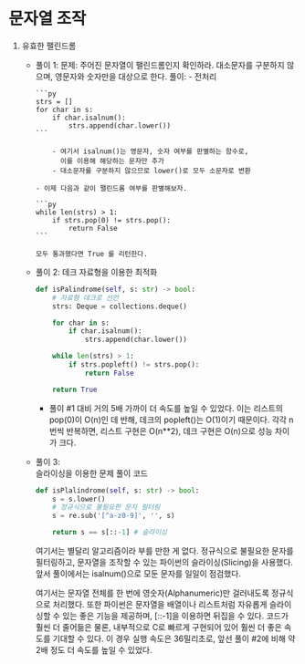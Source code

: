 # 문자열 조작

1.  유효한 팰린드롬

    - 풀이 1:
      문제: 주어진 문자열이 팰린드롬인지 확인하라. 대소문자를 구분하지 않으며, 영문자와 숫자만을 대상으로 한다.
      풀이: - 전처리

          ```py
          strs = []
          for char in s:
              if char.isalnum():
                  strs.append(char.lower())
          ```

              - 여기서 isalnum()는 영문자, 숫자 여부를 판별하는 함수로,
                이를 이용해 해당하는 문자만 추가
              - 대소문자를 구분하지 않으므로 lower()로 모두 소문자로 변환

          - 이제 다음과 같이 팰린드롬 여부를 판별해보자.

          ```py
          while len(strs) > 1:
              if strs.pop(0) != strs.pop():
                  return False
          ```

          모두 통과했다면 True 를 리턴한다.

    - 풀이 2:
      데크 자료형을 이용한 최적화

      ```py
      def isPalindrome(self, s: str) -> bool:
          # 자료형 데크로 선언
          strs: Deque = collections.deque()

          for char in s:
              if char.isalnum():
                  strs.append(char.lower())

          while len(strs) > 1:
              if strs.popleft() != strs.pop():
                  return False

          return True
      ```

      - 풀이 #1 대비 거의 5배 가까이 더 속도를 높일 수 있었다.
        이는 리스트의 pop(0)이 O(n)인 데 반해, 데크의 popleft()는 O(1)이기 때문이다. 각각 n번씩 반복하면, 리스트 구현은 O(n\*\*2), 데크 구현은 O(n)으로 성능 차이가 크다.

    - 풀이 3:  
      슬라이싱을 이용한 문제 풀이 코드

      ```py
      def isPlalindrome(self, s: str) -> bool:
          s = s.lower()
          # 정규식으로 불필요한 문자 필터링
          s = re.sub('[^a-z0-9]', '', s)

          return s == s[::-1] # 슬라이싱
      ```

      여기서는 별달리 알고리즘이라 부를 만한 게 없다.
      정규식으로 불필요한 문자를 필터링하고, 문자열을 조작할 수 있는 파이썬의 슬라이싱(Slicing)을 사용했다. 앞서 풀이에서는 isalnum()으로 모둔 문자를 일일이 점검했다.

      여기서는 문자열 전체를 한 번에 영숫자(Alphanumeric)만 걸러내도록 정규식으로 처리했다.
      또한 파이썬은 문자열을 배열이나 리스트처럼 자유롭게 슬라이싱할 수 있는 좋은 기능을 제공하며,
      [::-1]을 이용하면 뒤집을 수 있다.
      코드가 훨씬 더 줄어듦은 물론, 내부적으로 C로 빠르게 구현되어 있어 훨씬 더 좋은 속도를 기대할 수 있다.
      이 경우 실행 속도은 36밀리초로, 앞선 풀이 #2에 비해 약 2배 정도 더 속도를 높일 수 있었다.
